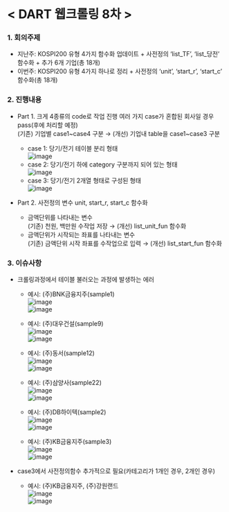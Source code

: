 # < DART 웹크롤링 8차 >

### 1. 회의주제
-    지난주: KOSPI200 유형 4가지 함수화 업데이트 + 사전정의 ‘list_TF’, ‘list_당전’ 함수화 + 추가 6개 기업(총 18개)   
-    이번주: KOSPI200 유형 4가지 하나로 정리 + 사전정의 ‘unit’, ‘start_r’, ‘start_c’ 함수화(총 18개)   

### 2. 진행내용
- Part 1. 크게 4종류의 code로 작업 진행 여러 가지 case가 혼합된 회사일 경우 pass(후에 처리할 예정)   
  (기존) 기업별 case1~case4 구분 → (개선) 기업내 table을 case1~case3 구분   
   - case 1: 당기/전기 테이블 분리 형태   
   ![image](https://user-images.githubusercontent.com/44668992/128296404-6ecf025f-904c-498e-a41e-aa4f7f194ddf.png)   
   - case 2: 당기/전기 하에 category 구분까지 되어 있는 형태   
   ![image](https://user-images.githubusercontent.com/44668992/128296437-34a3869a-b971-4531-8eb7-88ba5ec93227.png)   
   - case 3: 당기/전기 2개열 형태로 구성된 형태   
   ![image](https://user-images.githubusercontent.com/44668992/128296498-072ab976-4a3b-4077-be39-b78dbef1a205.png)   

- Part 2. 사전정의 변수 unit, start_r, start_c 함수화   
   - 금액단위를 나타내는 변수   
     (기존) 천원, 백만원 수작업 저장 → (개선) list_unit_fun 함수화   
   - 금액단위가 시작되는 좌표를 나타내는 변수   
     (기존) 금액단위 시작 좌표를 수작업으로 입력 → (개선) list_start_fun 함수화   

### 3. 이슈사항
- 크롤링과정에서 테이블 불러오는 과정에 발생하는 에러   
   - 예시: (주)BNK금융지주(sample1)   
   ![image](https://user-images.githubusercontent.com/44668992/128296571-23f5f295-4669-418a-a743-e8762f834d2a.png)   
   ![image](https://user-images.githubusercontent.com/44668992/128296585-40bb7d41-66da-48a1-903c-e0595e0f77ec.png)   

   - 예시: (주)대우건설(sample9)   
   ![image](https://user-images.githubusercontent.com/44668992/128296603-a7d11a46-26e9-4ced-b59e-84e7e954fcfd.png)   
   ![image](https://user-images.githubusercontent.com/44668992/128296621-9613ccd5-98e5-4185-bbf9-cc04b8b14f95.png)   

   - 예시: (주)동서(sample12)   
   ![image](https://user-images.githubusercontent.com/44668992/128296661-4404e8d5-fa02-450d-8541-91617fbe0038.png)   
   ![image](https://user-images.githubusercontent.com/44668992/128296668-c1926bdf-f2b4-4b58-add2-425e8e0598df.png)   

   - 예시: (주)삼양사(sample22)   
   ![image](https://user-images.githubusercontent.com/44668992/128296787-260e047f-32e2-45dd-986b-6221d2a4cf32.png)   
   ![image](https://user-images.githubusercontent.com/44668992/128296795-23e20c2c-b093-4758-97d5-3755f08b0183.png)   

   - 예시: (주)DB하이텍(sample2)   
   ![image](https://user-images.githubusercontent.com/44668992/128296856-b51822f4-dd12-41fe-b1fc-4ab5371356ad.png)   
   ![image](https://user-images.githubusercontent.com/44668992/128296862-9686d79b-cc4d-43ff-bbd4-40c319601e38.png)   

   - 예시: (주)KB금융지주(sample3)   
   ![image](https://user-images.githubusercontent.com/44668992/128296870-85400730-91b6-4862-864e-eecb1152ba4d.png)   
   ![image](https://user-images.githubusercontent.com/44668992/128296879-f39bc51a-cbd8-463f-8536-9f4c99c5ba06.png)   

 - case3에서 사전정의함수 추가적으로 필요(카테고리가 1개인 경우, 2개인 경우)   
   - 예시: (주)KB금융지주, (주)강원랜드   
   ![image](https://user-images.githubusercontent.com/44668992/128296943-9b77a700-1cd4-4c64-a20e-62a5a511c7da.png)    
   ![image](https://user-images.githubusercontent.com/44668992/128296950-4508ce2a-31c3-4e15-b530-503e0e713c4c.png)   


